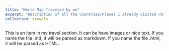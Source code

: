 ```yaml
---
title: "World Map Traveled by me"
excerpt: "Description of all the Countries/Places I already visited <br/><img src='/images/LucianoTravelWorldMap.png'>"
collection: travels
---
```


This is an item in my travel section. It can be have images or nice text. If you name the file .md, it will be parsed as markdown. If you name the file .html, it will be parsed as HTML. 
